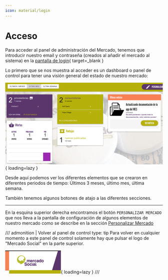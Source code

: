 ```yaml
---
icon: material/login
---
```


# Acceso

Para acceder al panel de administración del Mercado, tenemos que introducir nuestro email y contraseña (creados al 
añadir el mercado al sistema) en la [pantalla de login](https://mercadosocial.app/login/){ target=_blank }

Lo primero que se nos muestra al acceder es un dashboard o panel de control para tener una visión general del estado
de nuestro mercado:

![Panel de control admin](../assets/dashboard-admin.png){ loading=lazy }

Desde aquí podemos ver los diferentes elementos que se crearon en diferentes periodos de tiempo: Últimos 3 meses, último mes,
última semana.

También tenemos algunos botones de atajo a las diferentes secciones.

---

En la esquina superior derecha encontramos el botón `PERSONALIZAR MERCADO` que nos lleva a la pantalla de configuración
de algunos elementos de nuestro mercado como se describe en la sección [Personalizar Mercado](menu_lateral/personalizacion.md)


/// admonition | Volver al panel de control
    type: tip
Para volver en cualquier momento a este panel de control solamente hay que pulsar el logo de "Mercado Social" en la 
parte superior.

![Logo MES inicio](../assets/logo-mes-inicio.png){ loading=lazy }
///
